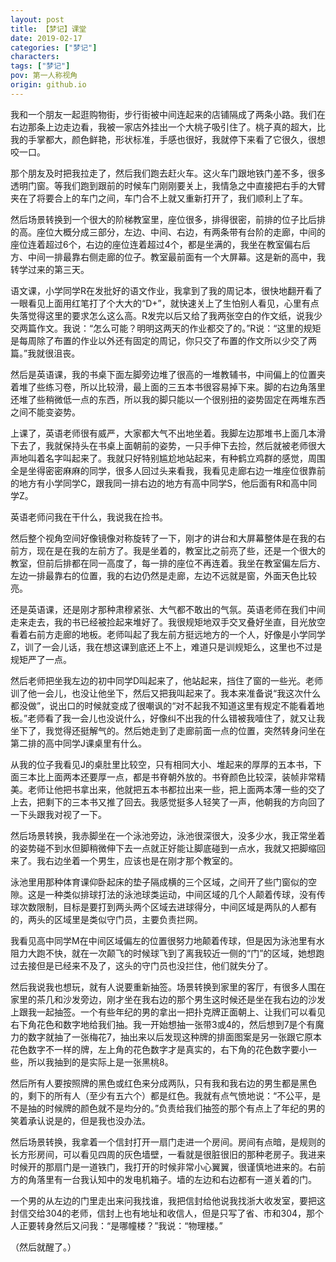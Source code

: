 ```yaml
---
layout: post
title: 【梦记】课堂
date: 2019-02-17
categories: ["梦记"]
characters: 
tags: ["梦记"]
pov: 第一人称视角
origin: github.io
---
```


我和一个朋友一起逛购物街，步行街被中间连起来的店铺隔成了两条小路。我们在右边那条上边走边看，我被一家店外挂出一个大桃子吸引住了。桃子真的超大，比我的手掌都大，颜色鲜艳，形状标准，手感也很好，我就停下来看了它很久，很想咬一口。

那个朋友及时把我拉走了，然后我们跑去赶火车。这火车门跟地铁门差不多，很多透明门窗。等我们跑到跟前的时候车门刚刚要关上，我情急之中直接把右手的大臂夹在了将要合上的车门之间，车门合不上就又重新打开了，我们顺利上了车。

然后场景转换到一个很大的阶梯教室里，座位很多，排得很密，前排的位子比后排的高。座位大概分成三部分，左边、中间、右边，有两条带有台阶的走廊，中间的座位连着超过6个，右边的座位连着超过4个，都是坐满的，我坐在教室偏右后方、中间一排最靠右侧走廊的位子。教室最前面有一个大屏幕。这是新的高中，我转学过来的第三天。

语文课，小学同学R在发批好的语文作业，我拿到了我的周记本，很快地翻开看了一眼看见上面用红笔打了个大大的“D+”，就快速关上了生怕别人看见，心里有点失落觉得这里的要求怎么这么高。R发完以后又给了我两张空白的作文纸，说我少交两篇作文。我说：“怎么可能？明明这两天的作业都交了的。”R说：“这里的规矩是每周除了布置的作业以外还有固定的周记，你只交了布置的作文所以少交了两篇。”我就很沮丧。

然后是英语课，我的书桌下面左脚旁边堆了很高的一堆教辅书，中间偏上的位置夹着堆了些练习卷，所以比较滑，最上面的三五本书很容易掉下来。脚的右边角落里还堆了些稍微低一点的东西，所以我的脚只能以一个很别扭的姿势固定在两堆东西之间不能变姿势。

上课了，英语老师很有威严，大家都大气不出地坐着。我脚左边那堆书上面几本滑下去了，我就保持头在书桌上面朝前的姿势，一只手伸下去捡，然后就被老师很大声地叫着名字叫起来了。我就只好特别尴尬地站起来，有种鹤立鸡群的感觉，周围全是坐得密密麻麻的同学，很多人回过头来看我，我看见走廊右边一堆座位很靠前的地方有小学同学C，跟我同一排右边的地方有高中同学S，他后面有R和高中同学Z。

英语老师问我在干什么，我说我在捡书。

然后整个视角空间好像镜像对称旋转了一下，刚才的讲台和大屏幕整体是在我的右前方，现在是在我的左前方了。我是坐着的，教室比之前亮了些，还是一个很大的教室，但前后排都在同一高度了，每一排的座位不再连着。我坐在教室偏左后方、左边一排最靠右的位置，我的右边仍然是走廊，左边不远就是窗，外面天色比较亮。

还是英语课，还是刚才那种肃穆紧张、大气都不敢出的气氛。英语老师在我们中间走来走去，我的书已经被捡起来堆好了。我很规矩地双手交叉叠好坐直，目光放空看着右前方走廊的地板。老师叫起了我左前方挺远地方的一个人，好像是小学同学Z，训了一会儿话，我在想这课到底还上不上，难道只是训规矩么，这里也不过是规矩严了一点。

然后老师把坐我左边的初中同学D叫起来了，他站起来，挡住了窗的一些光。老师训了他一会儿，也没让他坐下，然后又把我叫起来了。我本来准备说“我这次什么都没做”，说出口的时候就变成了很嘲讽的“对不起我不知道这里有规定不能看着地板。”老师看了我一会儿也没说什么，好像纠不出我的什么错被我噎住了，就又让我坐下了，我觉得还挺解气的。然后她走到了走廊前面一点的位置，突然转身问坐在第二排的高中同学J课桌里有什么。

从我的位子我看见J的桌肚里比较空，只有相同大小、堆起来的厚厚的五本书，下面三本比上面两本还要厚一点，都是书脊朝外放的。书脊颜色比较深，装帧非常精美。老师让他把书拿出来，他就把五本书都拉出来一些，把上面两本薄一些的交了上去，把剩下的三本书又推了回去。我感觉挺多人轻笑了一声，他朝我的方向回了一下头跟我对视了一下。

然后场景转换，我赤脚坐在一个泳池旁边，泳池很深很大，没多少水，我正常坐着的姿势碰不到水但脚稍微伸下去一点就正好能让脚底碰到一点水，我就又把脚缩回来了。我右边坐着一个男生，应该也是在刚才那个教室的。

泳池里用那种体育课仰卧起床的垫子隔成横的三个区域，之间开了些门窗似的空隙。这是一种类似排球打法的泳池球类运动，中间区域的几个人颠着传球，没有传球次数限制，目标是要打到两头两个区域去进球得分，中间区域是两队的人都有的，两头的区域里是类似守门员，主要负责拦网。

我看见高中同学M在中间区域偏左的位置很努力地颠着传球，但是因为泳池里有水阻力大跑不快，就在一次颠飞的时候球飞到了离我较近一侧的“门”的区域，她想跑过去接但是已经来不及了，这头的守门员也没拦住，他们就失分了。

然后我说我也想玩，就有人说要重新抽签。场景转换到家里的客厅，有很多人围在家里的茶几和沙发旁边，刚才坐在我右边的那个男生这时候还是坐在我右边的沙发上跟我一起抽签。一个有些年纪的男的拿出一把扑克牌正面朝上、让我们可以看见右下角花色和数字地给我们抽。我一开始想抽一张带3或4的，然后想到7是个有魔力的数字就抽了一张梅花7，抽出来以后发现这种牌的排面图案是另一张跟它原本花色数字不一样的牌，左上角的花色数字才是真实的，右下角的花色数字要小一些，所以我抽到的是实际上是一张黑桃8。

然后所有人要按照牌的黑色或红色来分成两队，只有我和我右边的男生都是黑色的，剩下的所有人（至少有五六个）都是红色。我就有点气愤地说：“不公平，是不是抽的时候牌的颜色就不是均分的。”负责给我们抽签的那个有点上了年纪的男的笑着承认说是的，但是我也没办法。

然后场景转换，我拿着一个信封打开一扇门走进一个房间。房间有点暗，是规则的长方形房间，可以看见四周的灰色墙壁，一看就是很脏很旧的那种老房子。我进来时候开的那扇门是一道铁门，我打开的时候非常小心翼翼，很谨慎地进来的。右前方的角落里有一台我认知中的发电机箱子。墙的左边和右边都有一道关着的门。

一个男的从左边的门里走出来问我找谁，我把信封给他说我找浙大收发室，要把这封信交给304的老师，信封上也有地址和收信人，但是只写了省、市和304，那个人正要转身然后又问我：“是哪幢楼？”我说：“物理楼。”

 （然后就醒了。）